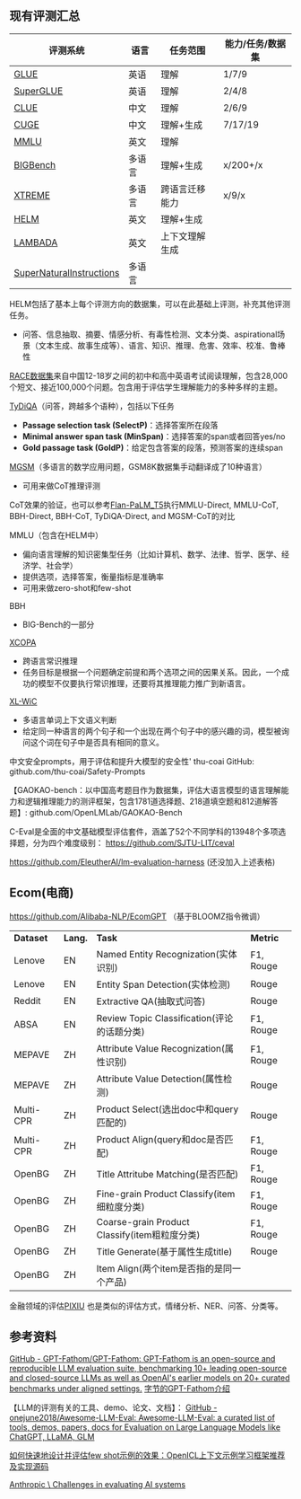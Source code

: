 ## 现有评测汇总
| 评测系统                            | 语言   | 任务范围       | 能力/任务/数据集 |
| ----------------------------------- | ------ | -------------- | ---------------- |
| [GLUE](GLUE/GLUE.md)                | 英语   | 理解           | 1/7/9            |
| [SuperGLUE](SuperGLUE/SuperGLUE.md) | 英语   | 理解           | 2/4/8            |
| [CLUE](CLUE/CLUE.md)                | 中文   | 理解           | 2/6/9            |
| [CUGE](CUGE/CUGE.md)                | 中文   | 理解+生成      | 7/17/19          |
| [MMLU](MMLU/MMLU.md)                | 英文   | 理解           |                  |
| [BIGBench](BigBench/BIGBench.md)    | 多语言 | 理解+生成      | x/200+/x         |
| [XTREME](XTREME/XTREME.md)          | 多语言 | 跨语言迁移能力 | x/9/x            |
| [HELM](HELM/HELM.md)                | 英文   | 理解+生成      |                  |
| [LAMBADA](LAMBADA/LAMBADA.md)       | 英文   | 上下文理解生成 |                  |
| [SuperNaturalInstructions](NaturalInstructions/SuperNaturalInstructions.md)                                    |   多语言     |                |                  |

HELM包括了基本上每个评测方向的数据集，可以在此基础上评测，补充其他评测任务。
- 问答、信息抽取、摘要、情感分析、有毒性检测、文本分类、aspirational场景（文本生成、故事生成等）、语言、知识、推理、危害、效率、校准、鲁棒性

[RACE数据集](https://www.cs.cmu.edu/~glai1/data/race/)来自中国12-18岁之间的初中和高中英语考试阅读理解，包含28,000个短文、接近100,000个问题。包含用于评估学生理解能力的多种多样的主题。

[TyDiQA](https://github.com/google-research-datasets/tydiqa)（问答，跨越多个语种），包括以下任务
- **Passage selection task (SelectP)**：选择答案所在段落
- **Minimal answer span task (MinSpan)**：选择答案的span或者回答yes/no
- **Gold passage task (GoldP)**：给定包含答案的段落，预测答案的连续span

[MGSM](https://github.com/google-research/url-nlp)（多语言的数学应用问题，GSM8K数据集手动翻译成了10种语言）
- 可用来做CoT推理评测

CoT效果的验证，也可以参考[Flan-PaLM_T5](Flan-PaLM_T5/Flan-PaLM_T5.md)执行MMLU-Direct, MMLU-CoT, BBH-Direct, BBH-CoT, TyDiQA-Direct, and MGSM-CoT的对比

MMLU（包含在HELM中）
- 偏向语言理解的知识密集型任务（比如计算机、数学、法律、哲学、医学、经济学、社会学）
- 提供选项，选择答案，衡量指标是准确率
- 可用来做zero-shot和few-shot

BBH
- BIG-Bench的一部分

[XCOPA](https://github.com/cambridgeltl/xcopa)
- 跨语言常识推理
- 任务目标是根据一个问题确定前提和两个选项之间的因果关系。因此，一个成功的模型不仅要执行常识推理，还要将其推理能力推广到新语言。

[XL-WiC](https://pilehvar.github.io/xlwic/)
- 多语言单词上下文语义判断
- 给定同一种语言的两个句子和一个出现在两个句子中的感兴趣的词，模型被询问这个词在句子中是否具有相同的意义。

中文安全prompts，用于评估和提升大模型的安全性' thu-coai GitHub: github.com/thu-coai/Safety-Prompts

【GAOKAO-bench：以中国高考题目作为数据集，评估大语言模型的语言理解能力和逻辑推理能力的测评框架，包含1781道选择题、218道填空题和812道解答题】: github.com/OpenLMLab/GAOKAO-Bench

C-Eval是全面的中文基础模型评估套件，涵盖了52个不同学科的13948个多项选择题，分为四个难度级别： https://github.com/SJTU-LIT/ceval


https://github.com/EleutherAI/lm-evaluation-harness (还没加入上述表格)

## Ecom(电商)

https://github.com/Alibaba-NLP/EcomGPT （基于BLOOMZ指令微调）

|   |   |   |   |
|---|---|---|---|
|**Dataset**|**Lang.**|**Task**|**Metric**|
|Lenove|EN|Named Entity Recognization(实体识别)|F1, Rouge|
|Lenove|EN|Entity Span Detection(实体检测)|Rouge|
|Reddit|EN|Extractive QA(抽取式问答)|Rouge|
|ABSA|EN|Review Topic Classification(评论的话题分类)|F1, Rouge|
|MEPAVE|ZH|Attribute Value Recognization(属性识别)|F1, Rouge|
|MEPAVE|ZH|Attribute Value Detection(属性检测)|Rouge|
|Multi-CPR|ZH|Product Select(选出doc中和query匹配的)|Rouge|
|Multi-CPR|ZH|Product Align(query和doc是否匹配)|F1, Rouge|
|OpenBG|ZH|Title Attritube Matching(是否匹配)|F1, Rouge|
|OpenBG|ZH|Fine-grain Product Classify(item细粒度分类)|F1, Rouge|
|OpenBG|ZH|Coarse-grain Product Classify(item粗粒度分类)|F1, Rouge|
|OpenBG|ZH|Title Generate(基于属性生成title)|Rouge|
|OpenBG|ZH|Item Align(两个item是否指的是同一个产品)||

金融领域的评估[PIXIU](https://github.com/chancefocus/PIXIU) 也是类似的评估方式，情绪分析、NER、问答、分类等。

## 参考资料

[GitHub - GPT-Fathom/GPT-Fathom: GPT-Fathom is an open-source and reproducible LLM evaluation suite, benchmarking 10+ leading open-source and closed-source LLMs as well as OpenAI's earlier models on 20+ curated benchmarks under aligned settings.](https://github.com/GPT-Fathom/GPT-Fathom)
[字节的GPT-Fathom介绍](https://mp.weixin.qq.com/s/-AWkDzAzoyQNmgYXuC6B4w)


【LLM的评测有关的工具、demo、论文、文档】： [GitHub - onejune2018/Awesome-LLM-Eval: Awesome-LLM-Eval: a curated list of tools, demos, papers, docs for Evaluation on Large Language Models like ChatGPT, LLaMA, GLM](https://github.com/onejune2018/Awesome-LLM-Eval)

[如何快速地设计并评估few shot示例的效果：OpenICL上下文示例学习框架推荐及实现源码](https://mp.weixin.qq.com/s/D2Fbhs13IhpsLyCJoWSwGA)

[Anthropic \\ Challenges in evaluating AI systems](https://www.anthropic.com/index/evaluating-ai-systems)



